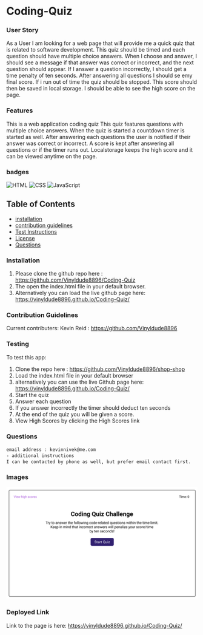 # Coding-Quiz

### User Story
As a User I am looking for a web page that will provide me a quick quiz that is related to software development. This quiz should be timed and each question should have multiple choice answers. When I choose and answer, I should see a message if that answer was correct or incorrect, and the next question should appear. If I answer a question incorrectly, I should get a time penalty of ten seconds. After answering all questions I should se emy final score. If i run out of time the quiz should be stopped. This score should then be saved in local storage. I should be able to see the high score on the page.
### Features
This is a web application coding quiz
This quiz features questions with multiple choice answers.
When the quiz is started a countdown timer is started as well.
After answering each questions the user is notified if their answer was correct or incorrect.
A score is kept after answering all questions or if the timer runs out.
Localstorage keeps the high score and it can be viewed anytime on the page.

### badges
![HTML](https://img.shields.io/badge/HTML-License-blue)
![CSS](https://img.shields.io/badge/React.js-License-yellowgreen)
![JavaScript](https://img.shields.io/badge/JavaScript-License-lightblue)

## Table of Contents

- [installation](#installation)
- [contribution guidelines](#contribution)
- [Test Instructions](#testing)
- [License](#license)
- [Questions](#questions)

### Installation
1. Please clone the github repo here :
https://github.com/Vinyldude8896/Coding-Quiz
2. The open the index.html file in your default browser.
3. Alternatively you can load the live github page here:
https://vinyldude8896.github.io/Coding-Quiz/




### Contribution Guidelines
Current contributers:
Kevin Reid : https://github.com/Vinyldude8896 <br />


### Testing
To test this app:<br />
1. Clone the repo here : https://github.com/Vinyldude8896/shop-shop <br />
2. Load the index.html file in your default browser
3. alternatively you can use the live Github page here: https://vinyldude8896.github.io/Coding-Quiz/
4. Start the quiz
5. Answer each question
6. If you answer incorrectly the timer should deduct ten seconds
7. At the end of the quiz you will be given a score.
8. View High Scores by clicking the High Scores link 

### Questions
    email address : kevinnivek@me.com
    - additional instructions 
    I can be contacted by phone as well, but prefer email contact first.
### Images
<img src="./Coding_quiz.png" alt="Getting started readme"/>

### Deployed Link
Link to the page is here: https://vinyldude8896.github.io/Coding-Quiz/